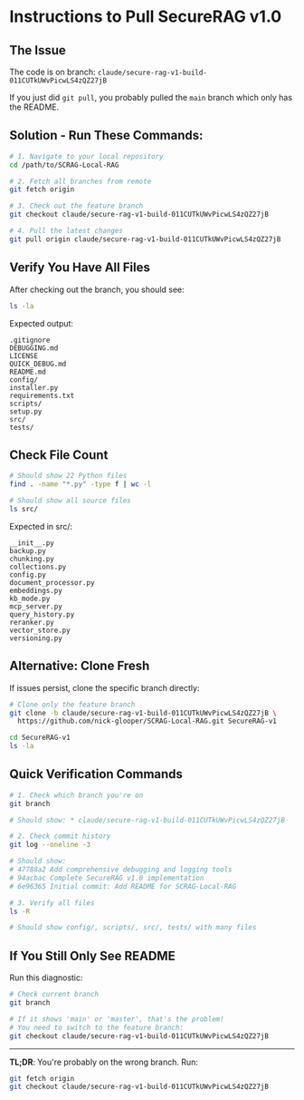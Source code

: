 # Instructions to Pull SecureRAG v1.0

## The Issue

The code is on branch: `claude/secure-rag-v1-build-011CUTkUWvPicwLS4zQZ27jB`

If you just did `git pull`, you probably pulled the `main` branch which only has the README.

## Solution - Run These Commands:

```bash
# 1. Navigate to your local repository
cd /path/to/SCRAG-Local-RAG

# 2. Fetch all branches from remote
git fetch origin

# 3. Check out the feature branch
git checkout claude/secure-rag-v1-build-011CUTkUWvPicwLS4zQZ27jB

# 4. Pull the latest changes
git pull origin claude/secure-rag-v1-build-011CUTkUWvPicwLS4zQZ27jB
```

## Verify You Have All Files

After checking out the branch, you should see:

```bash
ls -la
```

Expected output:
```
.gitignore
DEBUGGING.md
LICENSE
QUICK_DEBUG.md
README.md
config/
installer.py
requirements.txt
scripts/
setup.py
src/
tests/
```

## Check File Count

```bash
# Should show 22 Python files
find . -name "*.py" -type f | wc -l

# Should show all source files
ls src/
```

Expected in src/:
```
__init__.py
backup.py
chunking.py
collections.py
config.py
document_processor.py
embeddings.py
kb_mode.py
mcp_server.py
query_history.py
reranker.py
vector_store.py
versioning.py
```

## Alternative: Clone Fresh

If issues persist, clone the specific branch directly:

```bash
# Clone only the feature branch
git clone -b claude/secure-rag-v1-build-011CUTkUWvPicwLS4zQZ27jB \
  https://github.com/nick-glooper/SCRAG-Local-RAG.git SecureRAG-v1

cd SecureRAG-v1
ls -la
```

## Quick Verification Commands

```bash
# 1. Check which branch you're on
git branch

# Should show: * claude/secure-rag-v1-build-011CUTkUWvPicwLS4zQZ27jB

# 2. Check commit history
git log --oneline -3

# Should show:
# 47788a2 Add comprehensive debugging and logging tools
# 94acbac Complete SecureRAG v1.0 implementation
# 6e96365 Initial commit: Add README for SCRAG-Local-RAG

# 3. Verify all files
ls -R

# Should show config/, scripts/, src/, tests/ with many files
```

## If You Still Only See README

Run this diagnostic:

```bash
# Check current branch
git branch

# If it shows 'main' or 'master', that's the problem!
# You need to switch to the feature branch:
git checkout claude/secure-rag-v1-build-011CUTkUWvPicwLS4zQZ27jB
```

---

**TL;DR**: You're probably on the wrong branch. Run:
```bash
git fetch origin
git checkout claude/secure-rag-v1-build-011CUTkUWvPicwLS4zQZ27jB
```
